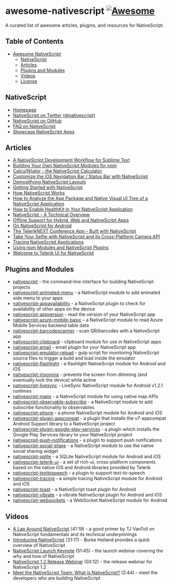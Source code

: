# awesome-nativescript [![Awesome](https://cdn.rawgit.com/sindresorhus/awesome/d7305f38d29fed78fa85652e3a63e154dd8e8829/media/badge.svg)](https://github.com/sindresorhus/awesome)

A curated list of awesome articles, plugins, and resources for NativeScript.

## Table of Contents

* [Awesome NativeScript](#awesome-nativescript)
  * [NativeScript](#nativescript)
  * [Articles](#articles)
  * [Plugins and Modules](#plugins-and-modules)
  * [Videos](#videos)
  * [License](#license)

## NativeScript

* [Homepage](http://nativescript.org/)
* [NativeScript on Twitter (@nativescript)](https://twitter.com/nativescript)
* [NativeScript on GitHub](https://github.com/NativeScript)
* [FAQ on NativeScript](http://www.telerik.com/nativescript/faq)
* [Showcase NativeScript Apps](https://www.nativescript.org/showcases)

## Articles

* [A NativeScript Development Workflow for Sublime Text](http://developer.telerik.com/featured/a-nativescript-development-workflow-for-sublime-text/)
* [Building Your Own NativeScript Modules for npm](http://developer.telerik.com/featured/building-your-own-nativescript-modules-for-npm/)
* [Calcu{N}ator - the NativeScript Calculator](https://www.nativescript.org/blog/calcunator-the-nativescript-calculator)
* [Customize the iOS Navigation Bar / Status Bar with NativeScript](http://developer.telerik.com/featured/customizing-ios-navigation-bar-status-bar-nativescript/)
* [Demystifying NativeScript Layouts](https://www.nativescript.org/blog/demystifying-nativescript-layouts)
* [Getting Started with NativeScript](http://developer.telerik.com/featured/getting-started-nativescript/)
* [How NativeScript Works](http://developer.telerik.com/featured/nativescript-works/)
* [How to Analyze the App Package and Native Visual UI Tree of a NativeScript Application](https://www.nativescript.org/blog/how-to-analyze-the-app-package-and-native-visual-ui-tree-of-a-nativescript-application)
* [How to Enable HealthKit in Your NativeScript Application](https://www.nativescript.org/blog/how-to-enable-healthkit-in-your-nativescript-application)
* [NativeScript - A Technical Overview](http://developer.telerik.com/featured/nativescript-a-technical-overview/)
* [Offline Support for Hybrid, Web and NativeScript Apps](http://developer.telerik.com/products/offline-support-for-hybrid-web-and-nativescript-apps/)
* [On NativeScript for Android](http://developer.telerik.com/featured/nativescript-android/)
* [The TelerikNEXT Conference App – Built with NativeScript](http://developer.telerik.com/featured/the-teleriknext-conference-app-built-with-nativescript/)
* [Take Your Selfie with NativeScript and its Cross-Platform Camera API](https://www.nativescript.org/blog/take-your-selfie-with-nativescript-and-its-cross-platform-camera-api)
* [Tracing NativeScript Applications](https://www.nativescript.org/blog/tracing-nativescript-applications)
* [Using npm Modules and NativeScript Plugins](https://www.nativescript.org/blog/using-npm-modules-and-nativescript-plugins)
* [Welcome to Telerik UI for NativeScript](https://www.nativescript.org/blog/welcome-to-telerik-ui-for-nativescript)

## Plugins and Modules

* [nativescript](https://www.npmjs.com/package/nativescript) - the command-line interface for building NativeScript projects
* [nativescript-animated-menu](https://www.npmjs.com/package/nativescript-animated-menu) - a NativeScript module to add animated side menu to your apps
* [nativescript-appavailability](https://www.npmjs.com/package/nativescript-appavailability) - a NativeScript plugin to check for availability of other apps on the device
* [nativescript-appversion](https://www.npmjs.com/package/nativescript-appversion) - read the version of your NativeScript app
* [nativescript-azure-mobile-basic](https://www.npmjs.com/package/nativescript-azure-mobile-basic) - a NativeScript module to read Azure Mobile Services backend table data
* [nativescript-barcodescanner](https://www.npmjs.com/package/nativescript-barcodescanner) - scan QR/barcodes with a NativeScript app
* [nativescript-clipboard](https://www.npmjs.com/package/nativescript-clipboard) - clipboard module for use in NativeScript apps
* [nativescript-email](https://www.npmjs.com/package/nativescript-email) - email plugin for your NativeScript app
* [nativescript-emulator-reload](https://www.npmjs.com/package/nativescript-emulator-reload) - gulp script for monitoring NativeScript source files to trigger a build and load inside the emulator
* [nativescript-flashlight](https://www.npmjs.com/package/nativescript-flashlight) - a flashlight NativeScript module for Android and iOS
* [nativescript-insomnia](https://www.npmjs.com/package/nativescript-insomnia) - prevents the screen from dimming (and eventually lock the device) while active
* [nativescript-livesync](https://www.npmjs.com/package/nativescript-livesync) - LiveSync NativeScript module for Android v1.2.1 runtimes
* [nativescript-maps](https://www.npmjs.com/package/nativescript-maps) - a NativeScript module for using native map APIs
* [nativescript-observable-subscribe](https://www.npmjs.com/package/nativescript-observable-subscribe) - a NativeScript module to add subscribe functionality to observables
* [nativescript-phone](https://www.npmjs.com/package/nativescript-phone) - a phone NativeScript module for Android and iOS
* [nativescript-plugin-appcompat](https://www.npmjs.com/package/nativescript-plugin-appcompat) - a plugin that installs the v7-appcompat Android Support library to a NativeScript project
* [nativescript-plugin-google-play-services](https://www.npmjs.com/package/nativescript-plugin-google-play-services) - a plugin which installs the Google Play Services library to your NativeScript project
* [nativescript-push-notifications](https://www.npmjs.com/package/nativescript-push-notifications) - a plugin to support push notifications
* [nativescript-social-share](https://www.npmjs.com/package/nativescript-social-share) - a NativeScript module to use the native social sharing widget
* [nativescript-sqlite](https://www.npmjs.com/package/nativescript-sqlite) - a SQLite NativeScript module for Android and iOS
* [nativescript-telerik-ui](https://www.npmjs.com/package/nativescript-telerik-ui) - a set of rich-ui, cross-platform components based on the native iOS and Android libraries provided by Telerik
* [nativescript-texttospeech](https://www.npmjs.com/package/nativescript-texttospeech) - a plugin to support text-to-speech
* [nativescript-tracing](https://www.npmjs.com/package/nativescript-tracing) - a simple tracing NativeScript module for Android and iOS
* [nativescript-toast](https://www.npmjs.com/package/nativescript-toast) - a NativeScript toast plugin for Android
* [nativescript-vibrate](https://www.npmjs.com/package/nativescript-vibrate) - a vibrate NativeScript plugin for Android and iOS
* [nativescript-websockets](https://www.npmjs.com/package/nativescript-websockets) - a WebSocket NativeScript module for Android

## Videos

* [A Lap Around NativeScript](https://youtu.be/HWboi_9aba8) (41:19) - a good primer by TJ VanToll on NativeScript fundamentals and its technical underpinnings
* [Introducing NativeScript](https://youtu.be/umC11SeqtZw) (31:17) - Burke Holland provides a quick overview of NativeScript
* [NativeScript Launch Keynote](https://youtu.be/8hr4E9eodS4) (51:45) - the launch webinar covering the why and how of NativeScript
* [NativeScript 1.2 Release Webinar](https://youtu.be/binVpBThb0A) (50:12) - the release webinar for NativeScript 1.2
* [Meet the NativeScript Team: What is NativeScript?](https://youtu.be/yGcAOwWyYXY) (2:44) - meet the developers who are building NativeScript
